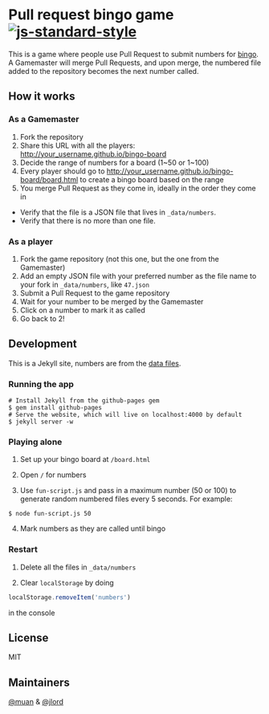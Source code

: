 # Pull request bingo game [![js-standard-style](https://img.shields.io/badge/code%20style-standard-brightgreen.svg?style=flat)](https://github.com/feross/standard)

This is a game where people use Pull Request to submit numbers for [bingo](https://en.wikipedia.org/wiki/Bingo_(U.S.)). A Gamemaster will merge Pull Requests, and upon merge, the numbered file added to the repository becomes the next number called. 

## How it works

### As a Gamemaster

1. Fork the repository
2. Share this URL with all the players: http://your_username.github.io/bingo-board
3. Decide the range of numbers for a board (1~50 or 1~100)
4. Every player should go to http://your_username.github.io/bingo-board/board.html to create a bingo board based on the range
5. You merge Pull Request as they come in, ideally in the order they come in
  * Verify that the file is a JSON file that lives in `_data/numbers`.
  * Verify that there is no more than one file.

### As a player

1. Fork the game repository (not this one, but the one from the Gamemaster)
2. Add an empty JSON file with your preferred number as the file name to your fork in `_data/numbers`, like `47.json`
3. Submit a Pull Request to the game repository
4. Wait for your number to be merged by the Gamemaster
5. Click on a number to mark it as called
6. Go back to 2!

## Development

This is a Jekyll site, numbers are from the [data files](http://jekyllrb.com/docs/datafiles/).

### Running the app

```shell
# Install Jekyll from the github-pages gem
$ gem install github-pages
# Serve the website, which will live on localhost:4000 by default
$ jekyll server -w
```

### Playing alone

1. Set up your bingo board at `/board.html`

2. Open `/` for numbers

3. Use `fun-script.js` and pass in a maximum number (50 or 100) to generate random numbered files every 5 seconds. For example:

  ```shell
  $ node fun-script.js 50
  ```

4. Mark numbers as they are called until bingo

### Restart

1. Delete all the files in `_data/numbers`

2. Clear `localStorage` by doing

  ```javascript
  localStorage.removeItem('numbers')
  ```

  in the console

## License

MIT

## Maintainers

[@muan](/muan) & [@jlord](/jlord)